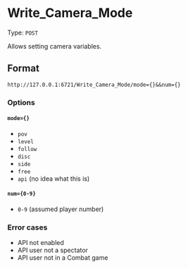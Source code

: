 # Write_Camera_Mode

Type: `POST`

Allows setting camera variables.

## Format

`http://127.0.0.1:6721/Write_Camera_Mode/mode={}&&num={}`

### Options

#### `mode={}`

- `pov`
- `level`
- `follow`
- `disc`
- `side`
- `free`
- `api` (no idea what this is)

#### `num={0-9}`

- `0-9` (assumed player number)

### Error cases

- API not enabled
- API user not a spectator
- API user not in a Combat game
